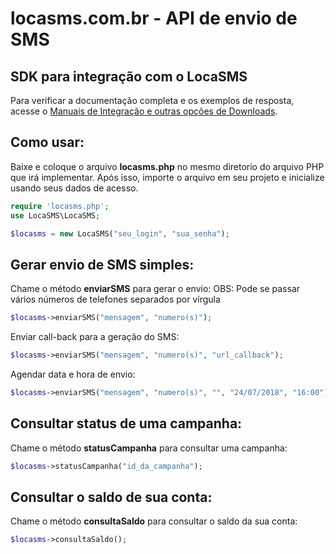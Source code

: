 # locasms.com.br - API de envio de SMS
## SDK para integração com o LocaSMS

Para verificar a documentação completa e os exemplos de resposta, acesse o <a href="http://locasms.com.br/downloads-loca-sms/" target="_blank">Manuais de Integração e outras opções de Downloads</a>.



## Como usar: ##

Baixe e coloque o arquivo **locasms.php** no mesmo diretorio do arquivo PHP que irá implementar.
Após isso, importe o arquivo em seu projeto e inicialize usando seus dados de acesso.

```php
require 'locasms.php';
use LocaSMS\LocaSMS;

$locasms = new LocaSMS("seu_login", "sua_senha");
```


## Gerar envio de SMS simples: ##

Chame o método **enviarSMS** para gerar o envio:
OBS: Pode se passar vários números de telefones separados por vírgula

```php
$locasms->enviarSMS("mensagem", "numero(s)");
```


Enviar call-back para a geração do SMS:

```php
$locasms->enviarSMS("mensagem", "numero(s)", "url_callback");
```

Agendar data e hora de envio:

```php
$locasms->enviarSMS("mensagem", "numero(s)", "", "24/07/2018", "16:00");
```


## Consultar status de uma campanha: ##

Chame o método **statusCampanha** para consultar uma campanha:

```php
$locasms->statusCampanha("id_da_campanha");
```



## Consultar o saldo de sua conta: ##

Chame o método **consultaSaldo** para consultar o saldo da sua conta:

```php
$locasms->consultaSaldo();
```